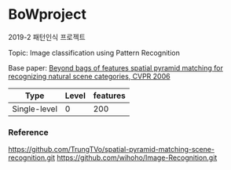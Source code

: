 # BoWproject
2019-2 패턴인식 프로젝트

Topic: Image classification using Pattern Recognition

Base paper: 
[Beyond bags of features spatial pyramid matching for recognizing natural scene categories, CVPR 2006](https://inc.ucsd.edu/~marni/Igert/Lazebnik_06.pdf)

| Type | Level | features |
|--------|--------|--------|
| Single-level | 0 | 200 |

### Reference
https://github.com/TrungTVo/spatial-pyramid-matching-scene-recognition.git
https://github.com/wihoho/Image-Recognition.git

